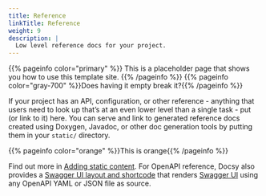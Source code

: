 ```yaml
---
title: Reference
linkTitle: Reference
weight: 9
description: |
  Low level reference docs for your project.
---
```

{{% pageinfo color="primary" %}}
This is a placeholder page that shows you how to use this template site.
{{% /pageinfo %}}
{{% pageinfo color="gray-700" %}}Does having it empty break it?{{% /pageinfo %}}

If your project has an API, configuration, or other reference - anything that users need to look up that’s at an even lower level than a single task - put (or link to it) here. You can serve and link to generated reference docs created using Doxygen, Javadoc, or other doc generation tools by putting them in your `static/` directory.

{{% pageinfo color="orange" %}}This is orange{{% /pageinfo %}}

Find out more in [Adding static content](https://docsy.dev/docs/adding-content/content/#adding-static-content). For OpenAPI reference, Docsy also provides a [Swagger UI layout and shortcode](https://www.docsy.dev/docs/adding-content/shortcodes/#swaggerui) that renders [Swagger UI](https://swagger.io/tools/swagger-ui/) using any OpenAPI YAML or JSON file as source.

&nbsp;

&nbsp;